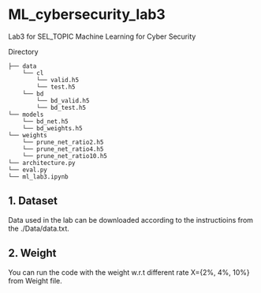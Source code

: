 # ML_cybersecurity_lab3
Lab3 for SEL_TOPIC Machine Learning for Cyber Security


Directory

    ├── data 
        └── cl
            └── valid.h5   
            └── test.h5  
        └── bd
            └── bd_valid.h5    
            └── bd_test.h5   
    └── models
        └── bd_net.h5
        └── bd_weights.h5
    └── weights
        └── prune_net_ratio2.h5
        └── prune_net_ratio4.h5
        └── prune_net_ratio10.h5
    └── architecture.py
    └── eval.py      
    └── ml_lab3.ipynb    



## 1. Dataset

Data used in the lab can be downloaded according to the instructioins from the ./Data/data.txt.



## 2. Weight

You can run the code with the weight w.r.t different rate X={2%, 4%, 10%} from Weight file.
